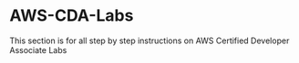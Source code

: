 # AWS-CDA-Labs

This section is for all step by step instructions on AWS Certified Developer Associate Labs
